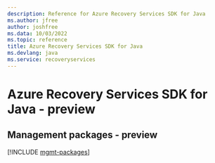 ```yaml
---
description: Reference for Azure Recovery Services SDK for Java
ms.author: jfree
author: joshfree
ms.data: 10/03/2022
ms.topic: reference
title: Azure Recovery Services SDK for Java
ms.devlang: java
ms.service: recoveryservices
---
```

# Azure Recovery Services SDK for Java - preview

## Management packages - preview
[!INCLUDE [mgmt-packages](recovery-services-mgmt-index.md)]